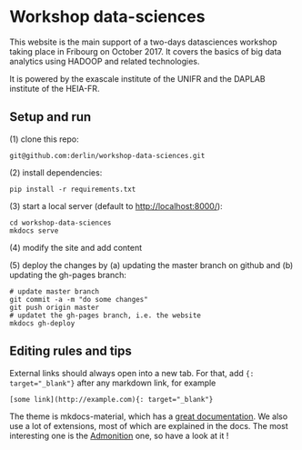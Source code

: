 # Workshop data-sciences

This website is the main support of a two-days datasciences workshop taking place in Fribourg on October 2017. It covers the basics of big data analytics using HADOOP and related technologies.

It is powered by the exascale institute of the UNIFR and the DAPLAB institute of the HEIA-FR.

## Setup and run

(1) clone this repo:

```shell
git@github.com:derlin/workshop-data-sciences.git
```

(2) install dependencies:

```shell
pip install -r requirements.txt
```

(3) start a local server (default to [http://localhost:8000/](http://localhost:8000/)):

```shell
cd workshop-data-sciences
mkdocs serve
```

(4) modify the site and add content

(5) deploy the changes by (a) updating the master branch on github and (b) updating the gh-pages branch:

```shell
# update master branch
git commit -a -m "do some changes"
git push origin master
# updatet the gh-pages branch, i.e. the website
mkdocs gh-deploy
```

## Editing rules and tips

External links should always open into a new tab. For that, add `{: target="_blank"}` after any markdown link, for example

```
[some link](http://example.com){: target="_blank"}
```

The theme is mkdocs-material, which has a [great documentation](http://squidfunk.github.io/mkdocs-material). We also use a lot of extensions, most of which are explained in the docs. The most interesting one is the [Admonition](http://squidfunk.github.io/mkdocs-material/extensions/admonition/) one, so have a look at it !
